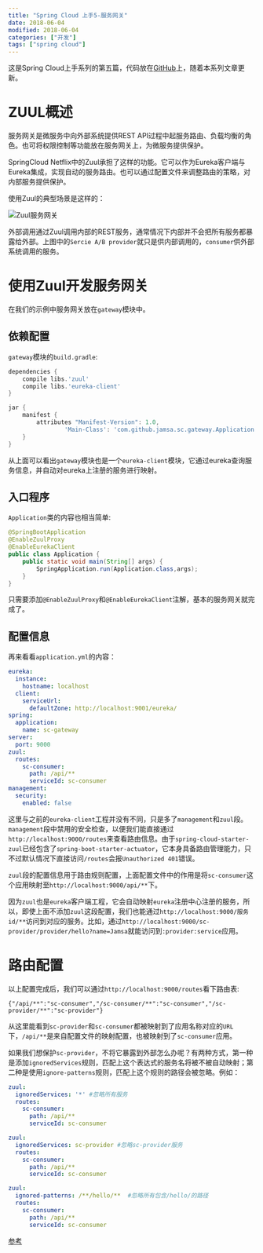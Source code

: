 ```yaml
---
title: "Spring Cloud 上手5-服务网关"
date: 2018-06-04
modified: 2018-06-04
categories: ["开发"]
tags: ["spring cloud"]
---
```


这是Spring Cloud上手系列的第五篇，代码放在[GitHub](https://github.com/Jamsa/sc-cloud)上，随着本系列文章更新。

# ZUUL概述

服务网关是微服务中向外部系统提供REST API过程中起服务路由、负载均衡的角色。也可将权限控制等功能放在服务网关上，为微服务提供保护。

SpringCloud Netflix中的Zuul承担了这样的功能。它可以作为Eureka客户端与Eureka集成，实现自动的服务路由。也可以通过配置文件来调整路由的策略，对内部服务提供保护。

使用Zuul的典型场景是这样的：

![Zuul服务网关](../spring_cloud_tut/zuul.png)

外部调用通过Zuul调用内部的REST服务，通常情况下内部并不会把所有服务都暴露给外部。上图中的`Sercie A/B provider`就只是供内部调用的，`consumer`供外部系统调用的服务。

# 使用Zuul开发服务网关

在我们的示例中服务网关放在`gateway`模块中。

## 依赖配置

`gateway`模块的`build.gradle`:

```groovy
dependencies {
    compile libs.'zuul'
    compile libs.'eureka-client'
}

jar {
    manifest {
        attributes "Manifest-Version": 1.0,
                'Main-Class': 'com.github.jamsa.sc.gateway.Application'
    }
}
```

从上面可以看出`gateway`模块也是一个`eureka-client`模块，它通过eureka查询服务信息，并自动对eureka上注册的服务进行映射。

## 入口程序

`Application`类的内容也相当简单:

```java
@SpringBootApplication
@EnableZuulProxy
@EnableEurekaClient
public class Application {
    public static void main(String[] args) {
        SpringApplication.run(Application.class,args);
    }
}
```

只需要添加`@EnableZuulProxy`和`@EnableEurekaClient`注解，基本的服务网关就完成了。

## 配置信息

再来看看`application.yml`的内容：

```yaml
eureka:
  instance:
    hostname: localhost
  client:
    serviceUrl:
      defaultZone: http://localhost:9001/eureka/
spring:
  application:
    name: sc-gateway
server:
  port: 9000
zuul:
  routes:
    sc-consumer:
      path: /api/**
      serviceId: sc-consumer
management:
  security:
    enabled: false
```

这里与之前的`eureka-client`工程并没有不同，只是多了`management`和`zuul`段。`management`段中禁用的安全检查，以便我们能直接通过`http://localhost:9000/routes`来查看路由信息。由于`spring-cloud-starter-zuul`已经包含了`spring-boot-starter-actuator`，它本身具备路由管理能力，只不过默认情况下直接访问`/routes`会报`Unauthorized 401`错误。

`zuul`段的配置信息用于路由规则配置，上面配置文件中的作用是将`sc-consumer`这个应用映射至`http://localhost:9000/api/**`下。

因为`zuul`也是`eureka`客户端工程，它会自动映射`eureka`注册中心注册的服务，所以，即使上面不添加`zuul`这段配置，我们也能通过`http://localhost:9000/服务id/**`访问到对应的服务。比如，通过`http://localhost:9000/sc-provider/provider/hello?name=Jamsa`就能访问到`:provider:service`应用。

# 路由配置

以上配置完成后，我们可以通过`http://localhost:9000/routes`看下路由表:

```
{"/api/**":"sc-consumer","/sc-consumer/**":"sc-consumer","/sc-provider/**":"sc-provider"}
```

从这里能看到`sc-provider`和`sc-consumer`都被映射到了应用名称对应的`URL`下，`/api/**`是来自配置文件的映射配置，也被映射到了`sc-consumer`应用。

如果我们想保护`sc-provider`，不将它暴露到外部怎么办呢？有两种方式，第一种是添加`ignoredServices`规则，匹配上这个表达式的服务名将被不被自动映射；第二种是使用`ignore-patterns`规则，匹配上这个规则的路径会被忽略。例如：

```yaml
zuul:
  ignoredServices: '*' #忽略所有服务
  routes:
    sc-consumer:
      path: /api/**
      serviceId: sc-consumer
```

```yaml
zuul:
  ignoredServices: sc-provider #忽略sc-provider服务
  routes:
    sc-consumer:
      path: /api/**
      serviceId: sc-consumer
```

```yaml
zuul:
  ignored-patterns: /**/hello/**  #忽略所有包含/hello/的路径
  routes:
    sc-consumer:
      path: /api/**
      serviceId: sc-consumer
```

[参考](http://blog.51cto.com/1754966750/1958422)

